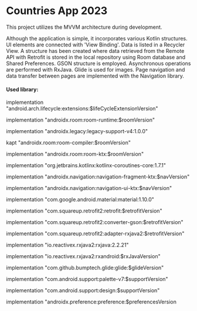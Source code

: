 # Countries App 2023

This project utilizes the MVVM architecture during development. 

Although the application is simple, it incorporates various Kotlin structures. 
UI elements are connected with 'View Binding'. Data is listed in a Recycler View. A structure has been created where data retrieved from the Remote API with Retrofit is stored in the local repository using Room database and Shared Preferences. GSON structure is employed. Asynchronous operations are performed with RxJava. Glide is used for images. Page navigation and data transfer between pages are implemented with the Navigation library.

#### Used library:

implementation "android.arch.lifecycle:extensions:$lifeCycleExtensionVersion"

implementation "androidx.room:room-runtime:$roomVersion"

implementation "androidx.legacy:legacy-support-v4:1.0.0"

kapt "androidx.room:room-compiler:$roomVersion"

implementation "androidx.room:room-ktx:$roomVersion"

implementation "org.jetbrains.kotlinx:kotlinx-coroutines-core:1.7.1"

implementation "androidx.navigation:navigation-fragment-ktx:$navVersion"

implementation "androidx.navigation:navigation-ui-ktx:$navVersion"

implementation "com.google.android.material:material:1.10.0"

implementation "com.squareup.retrofit2:retrofit:$retrofitVersion"

implementation "com.squareup.retrofit2:converter-gson:$retrofitVersion"

implementation "com.squareup.retrofit2:adapter-rxjava2:$retrofitVersion"

implementation "io.reactivex.rxjava2:rxjava:2.2.21"

implementation "io.reactivex.rxjava2:rxandroid:$rxJavaVersion"

implementation "com.github.bumptech.glide:glide:$glideVersion"

implementation "com.android.support:palette-v7:$supportVersion"

implementation "com.android.support:design:$supportVersion"

implementation "androidx.preference:preference:$preferencesVersion